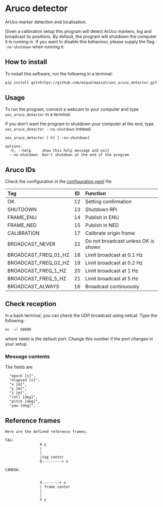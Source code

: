 # Aruco detector
ArUco marker detection and localisation.

Given a calibration setup this program will detect ArUco markers, log and broadcast its positions.
By default, the program will shutdown the computer it is running in. If you want to disable this behaviour, please supply the flag `--no-shutdown` when running it.


## How to install
To install this software, run the following in a terminal:

```bash
pip install git+https://github.com/miquelmassot/uos_aruco_detector.git
```

## Usage
To run the program, connect a webcam to your computer and type `uos_aruco_detector` in a terminal.

If you don't want the program to shutdown your computer at the end, type `uos_aruco_detector --no-shutdown` instead.

```
uos_aruco_detector [-h] [--no-shutdown]

options:
  -h, --help     show this help message and exit
  --no-shutdown  Don't shutdown at the end of the program
```

## Aruco IDs
Check the configuration in the [configuration.yaml](https://github.com/ocean-perception/uos_aruco_detector/blob/main/src/uos_aruco_detector/configuration/configuration.yaml) file 


| Tag                  | ID | Function                             |
|:---------------------|:--:|:-------------------------------------|
| OK                   | 12 | Setting confirmation                 |
| SHUTDOWN             | 13 | Shutdown RPi                         |
| FRAME_ENU            | 14 | Publish in ENU                       |
| FRAME_NED            | 15 | Publish in NED                       |
| CALIBRATION          | 17 | Calibrate origin frame               |
| BROADCAST_NEVER      | 22 | Do not broadcast unless OK is shown  |
| BROADCAST_FREQ_01_HZ | 18 | Limit broadcast at 0.1 Hz            |
| BROADCAST_FREQ_02_HZ | 19 | Limit broadcast at 0.2 Hz            |
| BROADCAST_FREQ_1_HZ  | 20 | Limit broadcast at 1 Hz              |
| BROADCAST_FREQ_5_HZ  | 21 | Limit broadcast at 5 Hz              |
| BROADCAST_ALWAYS     | 16 | Broadcast continuously               |

## Check reception
In a bash terminal, you can check the UDP broadcast using netcat. Type the following:
```bash
nc -ul 50000
```
where `50000` is the default port. Change this number if the port changes in your setup.


### Message contents
The fields are
```
  "epoch [s]",
  "elapsed [s]",
  "x [m]",
  "y [m]",
  "z [m]",
  "roll [deg]",
  "pitch [deg]",
  "yaw [deg]",
```


## Reference frames
```
Here are the defined reference frames:

TAG:
                A y
                |
                |
                |tag center
                O---------> x

CAMERA:


                X--------> x
                | frame center
                |
                |
                V y
```
